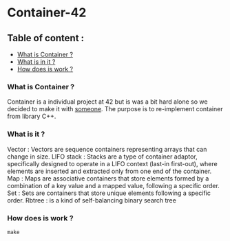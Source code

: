 # Container-42

## Table of content :
* [What is Container ?](#what-is-Container-)
* [What is in it ?](#what-is-it-)
* [How does is work ?](#how-does-is-work-)

### What is Container ?
 Container is a individual project at 42 but is was a bit hard alone so we decided to make it with [someone](https://github.com/crisCiobanu/42_containers). The purpose is to re-implement container from library C++.
 
### What is it ?
Vector : Vectors are sequence containers representing arrays that can change in size.
LIFO stack : Stacks are a type of container adaptor, specifically designed to operate in a LIFO context (last-in first-out), where elements are inserted and extracted only from one end of the container.
Map : Maps are associative containers that store elements formed by a combination of a key value and a mapped value, following a specific order.
Set : Sets are containers that store unique elements following a specific order.
Rbtree : is a kind of self-balancing binary search tree

### How does is work ?
```
make
```
